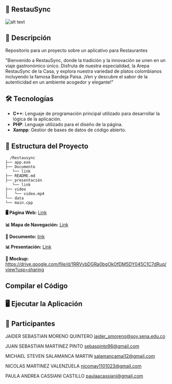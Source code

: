 ## 🚀 RestauSync
![alt text](fondo.png) 


## 📜 Descripción
Repositorio para un proyecto sobre un aplicativo para Restaurantes

"Bienvenido a RestauSync, donde la tradición y la innovación se unen en un viaje gastronómico único. Disfruta de nuestra especialidad, la Arepa RestauSync de la Casa, y explora nuestra variedad de platos colombianos incluyendo la famosa Bandeja Paisa. ¡Ven y descubre el sabor de la autenticidad en un ambiente acogedor y elegante!"

## 🛠️ Tecnologías

- **C++**: Lenguaje de programación principal utilizado para desarrollar la lógica de la aplicación.
- **PHP**: Lenguaje utilizado para el diseño de la página.
- **Xampp**: Gestior de bases de datos de código abierto.



## 📁 Estructura del Proyecto

 ```text
   /Restausync
├── app.exe
├── Documento
    └── link
├── README.md
├── presentación
    └── link
├── video
│   └── video.mp4
└── data
└── main.cpp
   ```
**🖥 Página Web:** 
[Link](https://drive.google.com/drive/folders/1sXHN52Wap0UovdsT4diPcBXqt-dIDT79?usp=sharing)

**📊 Mapa de Navegación:**
[Link](https://drive.google.com/file/d/1xrKbX342PzqKwv00y0xOOYbQdXqd4mg5/view?usp=sharing)

**📃 Documento:**
[link](https://docs.google.com/document/d/15r4De55eXJv-mmLM6LAxWpgDSMNhAgRu/edit?usp=drivesdk&ouid=108198849053322034172&rtpof=true&sd=true)

**📊 Presentación:**
[Link](https://docs.google.com/presentation/d/1oB6k4QIMxJEdAeV6bUasqtCnlSp9KzXe/edit?usp=drive_link&ouid=104681654974810316499&rtpof=true&sd=true)


**🚀 Mockup:**
https://drive.google.com/file/d/1RRVvbDGRa0bgOkOfDM5DY045C1C7dRuq/view?usp=sharing




## Compilar el Código



## 🖥️ Ejecutar la Aplicación

## 👥 Participantes


JAIDER SEBASTIAN MORENO QUINTERO <jaider_smoreno@soy.sena.edu.co>

JUAN SEBASTIAN MARTINEZ PINTO <sebaspinto96@gmail.com>

MICHAEL STEVEN SALAMANCA MARTIN <salamancamai12@gmail.com>

NICOLAS MARTINEZ VALENZUELA <nicomav1101023@gmail.com>

PAULA ANDREA CASSIANI CASTILLO <paulaacassiani@gmail.com>






